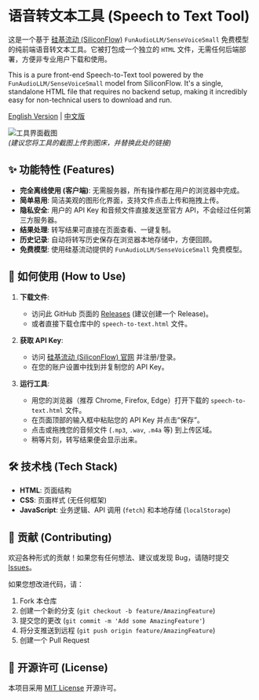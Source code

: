 # 语音转文本工具 (Speech to Text Tool)

这是一个基于 [硅基流动 (SiliconFlow)](https://siliconflow.cn/) `FunAudioLLM/SenseVoiceSmall` 免费模型的纯前端语音转文本工具。它被打包成一个独立的 `HTML` 文件，无需任何后端部署，方便非专业用户下载和使用。

This is a pure front-end Speech-to-Text tool powered by the `FunAudioLLM/SenseVoiceSmall` model from SiliconFlow. It's a single, standalone HTML file that requires no backend setup, making it incredibly easy for non-technical users to download and run.

[English Version](./README_EN.md) | [中文版](./README.md)

![工具界面截图](https://i.imgur.com/your-screenshot-url.png)  
*(建议您将工具的截图上传到图床，并替换此处的链接)*

## ✨ 功能特性 (Features)

* **完全离线使用 (客户端)**: 无需服务器，所有操作都在用户的浏览器中完成。
* **简单易用**: 简洁美观的图形化界面，支持文件点击上传和拖拽上传。
* **隐私安全**: 用户的 API Key 和音频文件直接发送至官方 API，不会经过任何第三方服务器。
* **结果处理**: 转写结果可直接在页面查看、一键复制。
* **历史记录**: 自动将转写历史保存在浏览器本地存储中，方便回顾。
* **免费模型**: 使用硅基流动提供的 `FunAudioLLM/SenseVoiceSmall` 免费模型。

## 🚀 如何使用 (How to Use)

1.  **下载文件**:
    * 访问此 GitHub 页面的 [Releases](https://github.com/your-username/your-repo-name/releases) (建议创建一个 Release)。
    * 或者直接下载仓库中的 `speech-to-text.html` 文件。

2.  **获取 API Key**:
    * 访问 [硅基流动 (SiliconFlow) 官网](https://siliconflow.cn/) 并注册/登录。
    * 在您的账户设置中找到并复制您的 API Key。

3.  **运行工具**:
    * 用您的浏览器（推荐 Chrome, Firefox, Edge）打开下载的 `speech-to-text.html` 文件。
    * 在页面顶部的输入框中粘贴您的 API Key 并点击“保存”。
    * 点击或拖拽您的音频文件 (`.mp3`, `.wav`, `.m4a` 等) 到上传区域。
    * 稍等片刻，转写结果便会显示出来。

## 🛠️ 技术栈 (Tech Stack)

* **HTML**: 页面结构
* **CSS**: 页面样式 (无任何框架)
* **JavaScript**: 业务逻辑、API 调用 (`fetch`) 和本地存储 (`localStorage`)

## 🤝 贡献 (Contributing)

欢迎各种形式的贡献！如果您有任何想法、建议或发现 Bug，请随时提交 [Issues](https://github.com/your-username/your-repo-name/issues)。

如果您想改进代码，请：

1.  Fork 本仓库
2.  创建一个新的分支 (`git checkout -b feature/AmazingFeature`)
3.  提交您的更改 (`git commit -m 'Add some AmazingFeature'`)
4.  将分支推送到远程 (`git push origin feature/AmazingFeature`)
5.  创建一个 Pull Request

## 📄 开源许可 (License)

本项目采用 [MIT License](LICENSE) 开源许可。